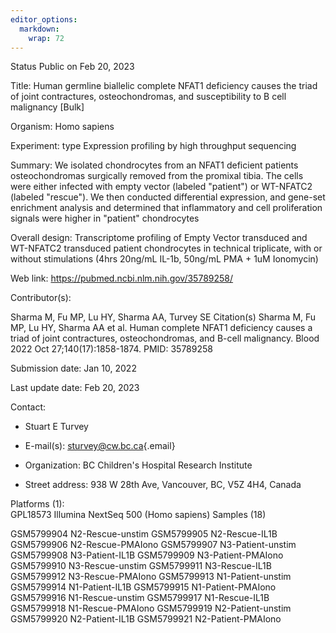 ```yaml
---
editor_options: 
  markdown: 
    wrap: 72
---
```


Status Public on Feb 20, 2023

Title: Human germline biallelic complete NFAT1 deficiency causes the
triad of joint contractures, osteochondromas, and susceptibility to B
cell malignancy [Bulk]

Organism: Homo sapiens

Experiment: type Expression profiling by high throughput sequencing

Summary: We isolated chondrocytes from an NFAT1 deficient patients
osteochondromas surgically removed from the promixal tibia. The cells
were either infected with empty vector (labeled "patient") or WT-NFATC2
(labeled "rescue"). We then conducted differential expression, and
gene-set enrichment analysis and determined that inflammatory and cell
proliferation signals were higher in "patient" chondrocytes

Overall design: Transcriptome profiling of Empty Vector transduced and
WT-NFATC2 transduced patient chondrocytes in technical triplicate, with
or without stimulations (4hrs 20ng/mL IL-1b, 50ng/mL PMA + 1uM
Ionomycin)

Web link: <https://pubmed.ncbi.nlm.nih.gov/35789258/>

Contributor(s):

Sharma M, Fu MP, Lu HY, Sharma AA, Turvey SE Citation(s) Sharma M, Fu
MP, Lu HY, Sharma AA et al. Human complete NFAT1 deficiency causes a
triad of joint contractures, osteochondromas, and B-cell malignancy.
Blood 2022 Oct 27;140(17):1858-1874. PMID: 35789258

Submission date: Jan 10, 2022

Last update date: Feb 20, 2023

Contact:

-   Stuart E Turvey

-   E-mail(s): [sturvey\@cw.bc.ca](mailto:sturvey@cw.bc.ca){.email}

-   Organization: BC Children's Hospital Research Institute

-   Street address: 938 W 28th Ave, Vancouver, BC, V5Z 4H4, Canada

Platforms (1):\
GPL18573 Illumina NextSeq 500 (Homo sapiens) Samples (18)

GSM5799904 N2-Rescue-unstim GSM5799905 N2-Rescue-IL1B GSM5799906
N2-Rescue-PMAIono GSM5799907 N3-Patient-unstim GSM5799908
N3-Patient-IL1B GSM5799909 N3-Patient-PMAIono GSM5799910
N3-Rescue-unstim GSM5799911 N3-Rescue-IL1B GSM5799912 N3-Rescue-PMAIono
GSM5799913 N1-Patient-unstim GSM5799914 N1-Patient-IL1B GSM5799915
N1-Patient-PMAIono GSM5799916 N1-Rescue-unstim GSM5799917 N1-Rescue-IL1B
GSM5799918 N1-Rescue-PMAIono GSM5799919 N2-Patient-unstim GSM5799920
N2-Patient-IL1B GSM5799921 N2-Patient-PMAIono
